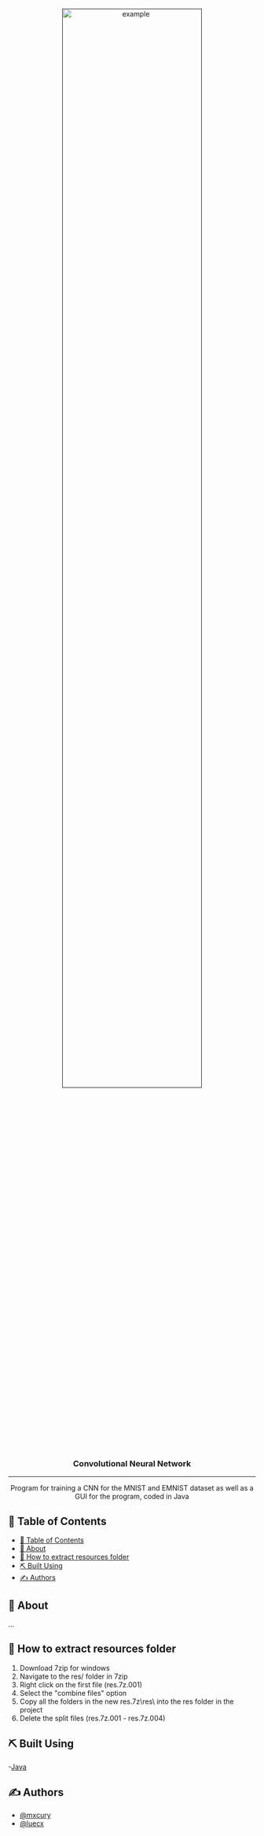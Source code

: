 <p align="center">
  <a href="" rel="noopener">
 <img height=75% width=75% src="https://miro.medium.com/max/1400/1*uAeANQIOQPqWZnnuH-VEyw.jpeg" alt="example"></a>
</p>

<h3 align="center">Convolutional Neural Network</h3>

---

<p align="center">Program for training a CNN for the MNIST and EMNIST dataset as well as a GUI for the program, coded in Java
    <br> 
</p>

## 📝 Table of Contents

- [📝 Table of Contents](#-table-of-contents)
- [🧐 About <a name = "about"></a>](#-about-)
- [🧐 How to extract resources folder <a name = "res-extract"></a>](#-how-to-extract-resources-folder-)
- [⛏️ Built Using <a name = "built_using"></a>](#️-built-using-)
- [✍️ Authors <a name = "authors"></a>](#️-authors-)

## 🧐 About <a name = "about"></a>

...

## 🧐 How to extract resources folder <a name = "res-extract"></a>

1. Download 7zip for windows
2. Navigate to the res/ folder in 7zip
3. Right click on the first file (res.7z.001)
4. Select the "combine files" option
5. Copy all the folders in the new res.7z\res\ into the res folder in the project 
6. Delete the split files (res.7z.001 - res.7z.004)

## ⛏️ Built Using <a name = "built_using"></a>

-[Java](https://java.com)

## ✍️ Authors <a name = "authors"></a>

- [@mxcury](https://github.com/mxcury) 
- [@luecx](https://github.com/luecx)
